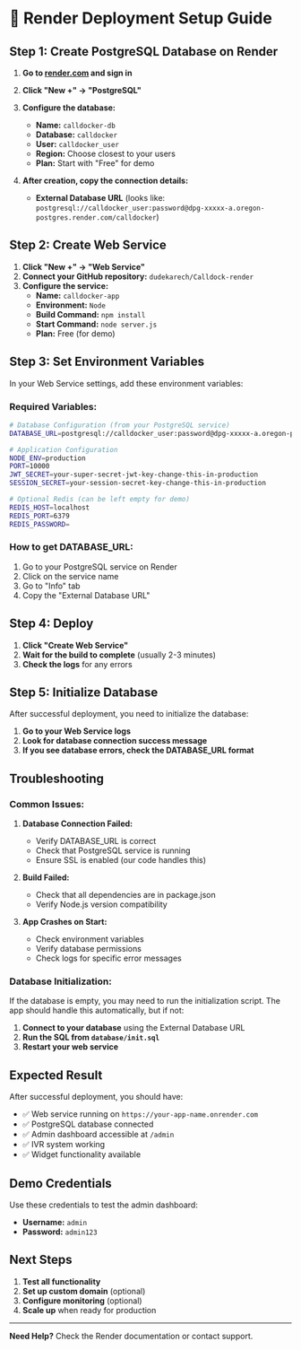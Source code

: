 # 🚀 Render Deployment Setup Guide

## Step 1: Create PostgreSQL Database on Render

1. **Go to [render.com](https://render.com) and sign in**
2. **Click "New +" → "PostgreSQL"**
3. **Configure the database:**
   - **Name:** `calldocker-db`
   - **Database:** `calldocker`
   - **User:** `calldocker_user`
   - **Region:** Choose closest to your users
   - **Plan:** Start with "Free" for demo

4. **After creation, copy the connection details:**
   - **External Database URL** (looks like: `postgresql://calldocker_user:password@dpg-xxxxx-a.oregon-postgres.render.com/calldocker`)

## Step 2: Create Web Service

1. **Click "New +" → "Web Service"**
2. **Connect your GitHub repository:** `dudekarech/Calldock-render`
3. **Configure the service:**
   - **Name:** `calldocker-app`
   - **Environment:** `Node`
   - **Build Command:** `npm install`
   - **Start Command:** `node server.js`
   - **Plan:** Free (for demo)

## Step 3: Set Environment Variables

In your Web Service settings, add these environment variables:

### Required Variables:
```bash
# Database Configuration (from your PostgreSQL service)
DATABASE_URL=postgresql://calldocker_user:password@dpg-xxxxx-a.oregon-postgres.render.com/calldocker

# Application Configuration
NODE_ENV=production
PORT=10000
JWT_SECRET=your-super-secret-jwt-key-change-this-in-production
SESSION_SECRET=your-session-secret-key-change-this-in-production

# Optional Redis (can be left empty for demo)
REDIS_HOST=localhost
REDIS_PORT=6379
REDIS_PASSWORD=
```

### How to get DATABASE_URL:
1. Go to your PostgreSQL service on Render
2. Click on the service name
3. Go to "Info" tab
4. Copy the "External Database URL"

## Step 4: Deploy

1. **Click "Create Web Service"**
2. **Wait for the build to complete** (usually 2-3 minutes)
3. **Check the logs** for any errors

## Step 5: Initialize Database

After successful deployment, you need to initialize the database:

1. **Go to your Web Service logs**
2. **Look for database connection success message**
3. **If you see database errors, check the DATABASE_URL format**

## Troubleshooting

### Common Issues:

1. **Database Connection Failed:**
   - Verify DATABASE_URL is correct
   - Check that PostgreSQL service is running
   - Ensure SSL is enabled (our code handles this)

2. **Build Failed:**
   - Check that all dependencies are in package.json
   - Verify Node.js version compatibility

3. **App Crashes on Start:**
   - Check environment variables
   - Verify database permissions
   - Check logs for specific error messages

### Database Initialization:

If the database is empty, you may need to run the initialization script. The app should handle this automatically, but if not:

1. **Connect to your database** using the External Database URL
2. **Run the SQL from `database/init.sql`**
3. **Restart your web service**

## Expected Result

After successful deployment, you should have:
- ✅ Web service running on `https://your-app-name.onrender.com`
- ✅ PostgreSQL database connected
- ✅ Admin dashboard accessible at `/admin`
- ✅ IVR system working
- ✅ Widget functionality available

## Demo Credentials

Use these credentials to test the admin dashboard:
- **Username:** `admin`
- **Password:** `admin123`

## Next Steps

1. **Test all functionality**
2. **Set up custom domain** (optional)
3. **Configure monitoring** (optional)
4. **Scale up** when ready for production

---

**Need Help?** Check the Render documentation or contact support.
